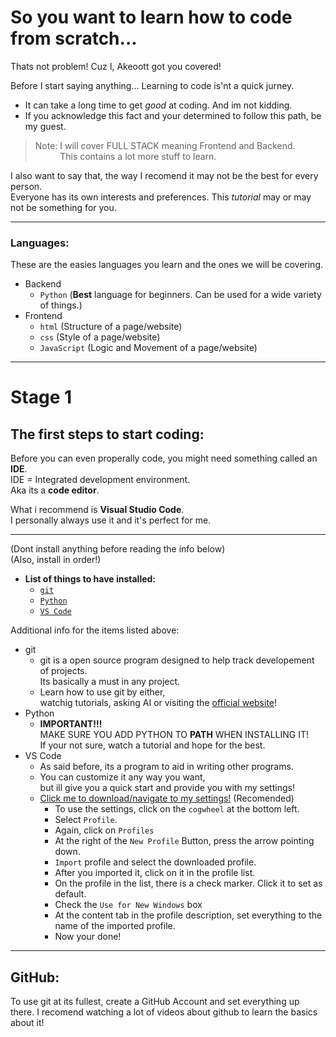 # So you want to learn how to code from scratch...
Thats not problem! Cuz I, Akeoott got you covered!

Before I start saying anything... Learning to code is'nt a quick jurney.
- It can take a long time to get *good* at coding. And im not kidding.
- If you acknowledge this fact and your determined to follow this path, be my guest.

<blockquote>
Note: I will cover FULL STACK meaning Frontend and Backend.<br/>
&nbsp;&nbsp;&nbsp;&nbsp;&nbsp;&nbsp;&nbsp;&nbsp;&nbsp;
This contains a lot more stuff to learn.
</blockquote>

I also want to say that, the way I recomend it may not be the best for every person.<br/>
Everyone has its own interests and preferences. This *tutorial* may or may not be something for you.

---

### Languages:
These are the easies languages you learn and the ones we will be covering.
- Backend
    - `Python`      (**Best** language for beginners. Can be used for a wide variety of things.)
- Frontend
    - `html`        (Structure of a page/website)
    - `css`         (Style of a page/website)
    - `JavaScript`  (Logic and Movement of a page/website)

---

# Stage 1
## The first steps to start coding:

Before you can even properally code, you might need something called an **IDE**.<br/>
IDE = Integrated development environment.<br/>
Aka its a **code editor**.

What i recommend is **Visual Studio Code**.<br/>
I personally always use it and it's perfect for me.

---
(Dont install anything before reading the info below)<br/>
(Also, install in order!)
- **List of things to have installed:**
    - [`git`](https://git-scm.com/downloads)
    - [`Python`](https://www.python.org/downloads/)
    - [`VS Code`](https://code.visualstudio.com/)

Additional info for the items listed above:
- git
    - git is a open source program designed to help track developement of projects.<br/>Its basically a must in any project.
    - Learn how to use git by either,<br/>watchig tutorials, asking AI or visiting the [official website](https://git-scm.com/book/en/v2)!
- Python
    - **IMPORTANT!!!**<br/>MAKE SURE YOU ADD PYTHON TO **PATH** WHEN INSTALLING IT!<br/>If your not sure, watch a tutorial and hope for the best.
- VS Code
    - As said before, its a program to aid in writing other programs.
    - You can customize it any way you want,<br/>but ill give you a quick start and provide you with my settings!
    - [Click me to download/navigate to my settings!](https://github.com/Akeoott/Akeoott/blob/main/random%20tutorial%20i%20made/Default%20VS%20Code%20Profile.code-profile) (Recomended)
        - To use the settings, click on the `cogwheel` at the bottom left.
        - Select `Profile`.
        - Again, click on `Profiles`
        - At the right of the `New Profile` Button, press the arrow pointing down.
        - `Import` profile and select the downloaded profile.
        - After you imported it, click on it in the profile list.
        - On the profile in the list, there is a check marker. Click it to set as default.
        - Check the `Use for New Windows` box
        - At the content tab in the profile description, set everything to the name of the imported profile.
        - Now your done!

---

## GitHub:
To use git at its fullest, create a GitHub Account and set everything up there. I recomend watching a lot of videos about github to learn the basics about it!